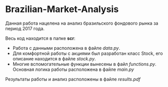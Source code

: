 # Brazilian-Market-Analysis
Данная работа нацелена на анализ бразильского фондового рынка за период 2017 года. 

Весь код находится в папке <b>scr</b>:
<ul>
<li>Работа с данными расположена в файле <i>data.py</i>. </li>
<li>Для комфортной работы с акциями был разработан класс Stock, его описание находится в файле <i>stock.py</i>.</li> 
<li>Многие вспомогательные функции вынесены в файл <i>functions.py</i>. Основная логика работы расположена в файле <i>main.py</i></li>
</ul>

Результаты работы и анализ расположены в файле <i>results.pdf</i>
